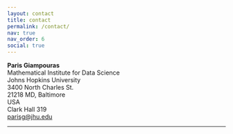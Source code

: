 ```yaml
---
layout: contact
title: contact
permalink: /contact/
nav: true
nav_order: 6
social: true
---
```



**Paris Giampouras** <br />
Mathematical Institute for Data Science  <br />
Johns Hopkins University <br />
3400 North Charles St. <br />
21218 MD, Baltimore <br />
USA <br />
Clark Hall 319 <br />
<a href='mailto:parisg@jhu.edu'>parisg@jhu.edu</a>


---

